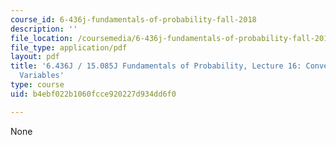 ```yaml
---
course_id: 6-436j-fundamentals-of-probability-fall-2018
description: ''
file_location: /coursemedia/6-436j-fundamentals-of-probability-fall-2018/b4ebf022b1060fcce920227d934dd6f0_MIT6_436JF18_lec16.pdf
file_type: application/pdf
layout: pdf
title: '6.436J / 15.085J Fundamentals of Probability, Lecture 16: Convergence of Random
  Variables'
type: course
uid: b4ebf022b1060fcce920227d934dd6f0

---
```

None